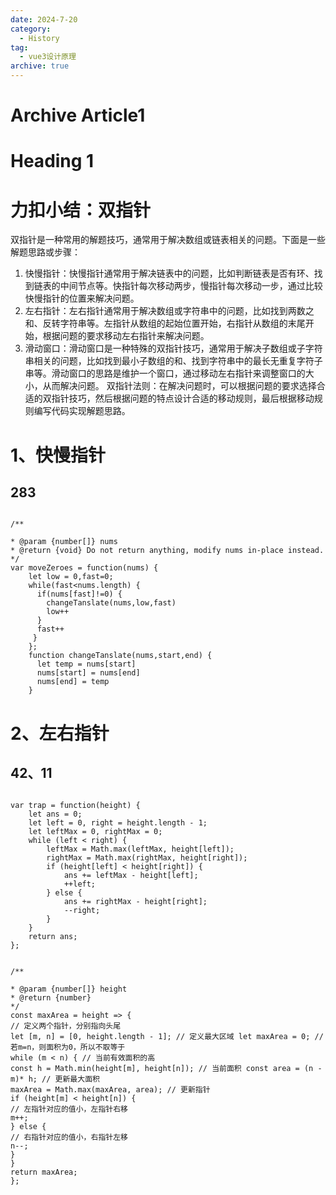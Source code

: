 ```yaml
---
date: 2024-7-20
category:
  - History
tag:
  - vue3设计原理
archive: true
---
```


# Archive Article1

# Heading 1

# 力扣小结：双指针

双指针是一种常用的解题技巧，通常用于解决数组或链表相关的问题。下面是一些解题思路或步骤：

1. 快慢指针：快慢指针通常用于解决链表中的问题，比如判断链表是否有环、找到链表的中间节点等。快指针每次移动两步，慢指针每次移动一步，通过比较快慢指针的位置来解决问题。
2. 左右指针：左右指针通常用于解决数组或字符串中的问题，比如找到两数之和、反转字符串等。左指针从数组的起始位置开始，右指针从数组的末尾开始，根据问题的要求移动左右指针来解决问题。
3. 滑动窗口：滑动窗口是一种特殊的双指针技巧，通常用于解决子数组或子字符串相关的问题，比如找到最小子数组的和、找到字符串中的最长无重复字符子串等。滑动窗口的思路是维护一个窗口，通过移动左右指针来调整窗口的大小，从而解决问题。
 双指针法则：在解决问题时，可以根据问题的要求选择合适的双指针技巧，然后根据问题的特点设计合适的移动规则，最后根据移动规则编写代码实现解题思路。

# 1、快慢指针

## 283

```

/**

* @param {number[]} nums
* @return {void} Do not return anything, modify nums in-place instead.
*/
var moveZeroes = function(nums) {
    let low = 0,fast=0;
    while(fast<nums.length) {
      if(nums[fast]!=0) {
        changeTanslate(nums,low,fast)
        low++
      }
      fast++
     }
    };
    function changeTanslate(nums,start,end) {
      let temp = nums[start]
      nums[start] = nums[end]
      nums[end] = temp
    }

```

# 2、左右指针

## 42、11

```

var trap = function(height) {
    let ans = 0;
    let left = 0, right = height.length - 1;
    let leftMax = 0, rightMax = 0;
    while (left < right) {
        leftMax = Math.max(leftMax, height[left]);
        rightMax = Math.max(rightMax, height[right]);
        if (height[left] < height[right]) {
            ans += leftMax - height[left];
            ++left;
        } else {
            ans += rightMax - height[right];
            --right;
        }
    }
    return ans;
};

```

```

/**

* @param {number[]} height
* @return {number}
*/
const maxArea = height => {
// 定义两个指针，分别指向头尾
let [m, n] = [0, height.length - 1]; // 定义最大区域 let maxArea = 0; // 若m=n，则面积为0，所以不取等于
while (m < n) { // 当前有效面积的高
const h = Math.min(height[m], height[n]); // 当前面积 const area = (n - m)* h; // 更新最大面积
maxArea = Math.max(maxArea, area); // 更新指针
if (height[m] < height[n]) {
// 左指针对应的值小，左指针右移
m++;
} else {
// 右指针对应的值小，右指针左移
n--;
}
}
return maxArea;
};

```
